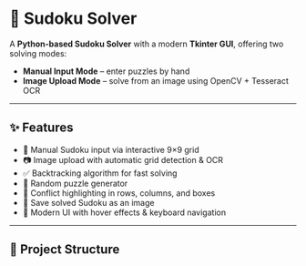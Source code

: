 # 🧩 Sudoku Solver

A **Python-based Sudoku Solver** with a modern **Tkinter GUI**, offering two solving modes:  
- **Manual Input Mode** – enter puzzles by hand  
- **Image Upload Mode** – solve from an image using OpenCV + Tesseract OCR  

---

## ✨ Features
- 🔢 Manual Sudoku input via interactive 9×9 grid  
- 📷 Image upload with automatic grid detection & OCR  
- ✅ Backtracking algorithm for fast solving  
- 🎲 Random puzzle generator  
- 📌 Conflict highlighting in rows, columns, and boxes  
- 💾 Save solved Sudoku as an image  
- 🎨 Modern UI with hover effects & keyboard navigation  

---

## 📂 Project Structure
